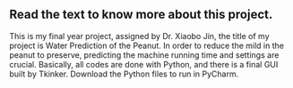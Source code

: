 ## Read the text to know more about this project.

This is my final year project, assigned by Dr. Xiaobo Jin, the title of my project is Water Prediction of the Peanut. In order to reduce the mild in the peanut to preserve, predicting the machine running time and settings are crucial. Basically, all codes are done with Python, and there is a final GUI built by Tkinker. Download the Python files to run in PyCharm.
